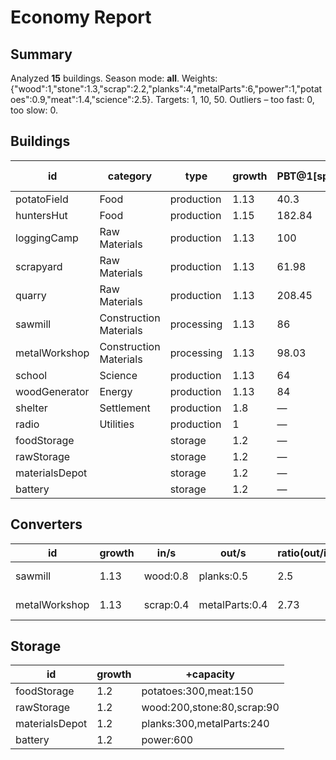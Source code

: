 # Economy Report

## Summary
Analyzed **15** buildings. Season mode: **all**.
Weights: {"wood":1,"stone":1.3,"scrap":2.2,"planks":4,"metalParts":6,"power":1,"potatoes":0.9,"meat":1.4,"science":2.5}. Targets: 1, 10, 50.
Outliers – too fast: 0, too slow: 0.

## Buildings
| id | category | type | growth | PBT@1[spring] | PBT@1[summer] | PBT@1[autumn] | PBT@1[winter] | PBT@10[spring] | PBT@10[summer] | PBT@10[autumn] | PBT@10[winter] | PBT@50[spring] | PBT@50[summer] | PBT@50[autumn] | PBT@50[winter] | out/s (base) | in/s (base) |
| - | - | - | - | - | - | - | - | - | - | - | - | - | - | - | - | - | - |
| potatoField | Food | production | 1.13 | 40.3 | 50.37 | 59.26 | — | 123.26 | 154.07 | 181.26 | — | 16,073.48 | 20,091.85 | 23,637.47 | — | potatoes:0.375 | - |
| huntersHut | Food | production | 1.15 | 182.84 | 201.13 | 223.48 | 335.21 | 651.4 | 716.54 | 796.16 | 1,194.24 | 172,304.85 | 189,535.34 | 210,594.82 | 315,892.23 | meat:0.19 | - |
| loggingCamp | Raw Materials | production | 1.13 | 100 | 110 | 122.22 | 137.5 | 306.67 | 337.33 | 374.81 | 421.67 | 39,893.33 | 43,882.67 | 48,758.52 | 54,853.33 | wood:0.3 | - |
| scrapyard | Raw Materials | production | 1.13 | 61.98 | 68.18 | 75.76 | 85.23 | 191.12 | 210.23 | 233.59 | 262.78 | 24,726.24 | 27,198.86 | 30,220.96 | 33,998.58 | scrap:0.08 | - |
| quarry | Raw Materials | production | 1.13 | 208.45 | 229.29 | 254.77 | 286.61 | 646.85 | 711.54 | 790.6 | 889.42 | 83,156.27 | 91,471.89 | 101,635.44 | 114,339.87 | stone:0.104 | - |
| sawmill | Construction Materials | processing | 1.13 | 86 | 86 | 86 | 86 | 261.75 | 261.75 | 261.75 | 261.75 | 34,305.08 | 34,305.08 | 34,305.08 | 34,305.08 | planks:0.5 | wood:0.8 |
| metalWorkshop | Construction Materials | processing | 1.13 | 98.03 | 98.03 | 98.03 | 98.03 | 299.67 | 299.67 | 299.67 | 299.67 | 39,102.7 | 39,102.7 | 39,102.7 | 39,102.7 | metalParts:0.4 | scrap:0.4 |
| school | Science | production | 1.13 | 64 | 64 | 64 | 64 | 196 | 196 | 196 | 196 | 25,530.22 | 25,530.22 | 25,530.22 | 25,530.22 | science:0.45 | - |
| woodGenerator | Energy | production | 1.13 | 84 | 84 | 84 | 84 | 255.07 | 255.07 | 255.07 | 255.07 | 33,507.6 | 33,507.6 | 33,507.6 | 33,507.6 | power:1 | wood:0.25 |
| shelter | Settlement | production | 1.8 | — | — | — | — | — | — | — | — | — | — | — | — | - | - |
| radio | Utilities | production | 1 | — | — | — | — | — | — | — | — | — | — | — | — | - | power:0.1 |
| foodStorage |  | storage | 1.2 | — | — | — | — | — | — | — | — | — | — | — | — | - | - |
| rawStorage |  | storage | 1.2 | — | — | — | — | — | — | — | — | — | — | — | — | - | - |
| materialsDepot |  | storage | 1.2 | — | — | — | — | — | — | — | — | — | — | — | — | - | - |
| battery |  | storage | 1.2 | — | — | — | — | — | — | — | — | — | — | — | — | - | - |

## Converters
| id | growth | in/s | out/s | ratio(out/in) | PBT@1 | PBT@10 | PBT@50 | mode |
| - | - | - | - | - | - | - | - | - |
| sawmill | 1.13 | wood:0.8 | planks:0.5 | 2.5 | — | — | — | all-or-nothing |
| metalWorkshop | 1.13 | scrap:0.4 | metalParts:0.4 | 2.73 | — | — | — | all-or-nothing |

## Storage
| id | growth | +capacity |
| - | - | - |
| foodStorage | 1.2 | potatoes:300,meat:150 |
| rawStorage | 1.2 | wood:200,stone:80,scrap:90 |
| materialsDepot | 1.2 | planks:300,metalParts:240 |
| battery | 1.2 | power:600 |

